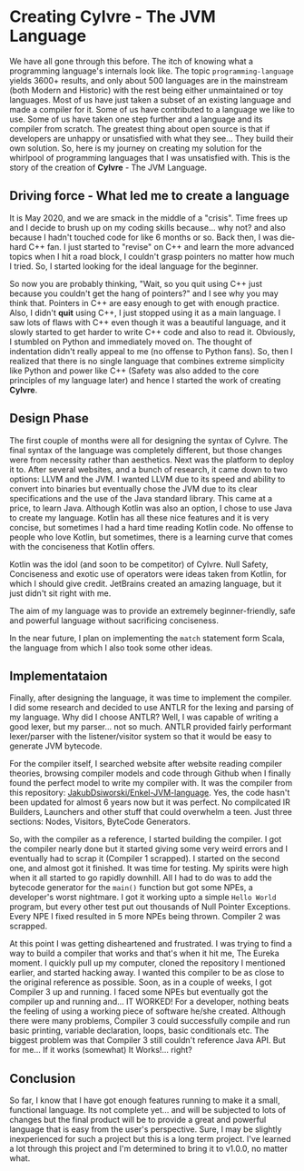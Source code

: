 # Creating Cylvre - The JVM Language

We have all gone through this before. The itch of knowing what a programming language's internals look like. The topic ``programming-language`` yields 3600+ results, and only about 500 languages are in the mainstream (both Modern and Historic) with the rest being either unmaintained or toy languages. Most of us have just taken a subset of an existing language and made a compiler for it. Some of us have contributed to a language we like to use. Some of us have taken one step further and a language and its compiler from scratch. The greatest thing about open source is that if developers are unhappy or unsatisfied with what they see... They build their own solution. So, here is my journey on creating my solution for the whirlpool of programming languages that I was unsatisfied with. This is the story of the creation of **Cylvre** - The JVM Language.

## Driving force - What led me to create a language

It is May 2020, and we are smack in the middle of a "crisis". Time frees up and I decide to brush up on my coding skills because... why not? and also because I hadn't touched code for like 6 months or so. Back then, I was die-hard C++ fan. I just started to "revise" on C++ and learn the more advanced topics when I hit a road block, I couldn't grasp pointers no matter how much I tried. So, I started looking for the ideal language for the beginner.

So now you are probably thinking, "Wait, so you quit using C++ just because you couldn't get the hang of pointers?" and I see why you may think that. Pointers in C++ are easy enough to get with enough practice. Also, I didn't **quit** using C++, I just stopped using it as a main language. I saw lots of flaws with C++ even though it was a beautiful language, and it slowly started to get harder to write C++ code and also to read it. Obviously, I stumbled on Python and immediately moved on. The thought of indentation didn't really appeal to me (no offense to Python fans). So, then I realized that there is no single language that combines extreme simplicity like Python and power like C++ (Safety was also added to the core principles of my language later) and hence I started the work of creating **Cylvre**.

## Design Phase

The first couple of months were all for designing the syntax of Cylvre. The final syntax of the language was completely different, but those changes were from necessity rather than aesthetics. Next was the platform to deploy it to. After several websites, and a bunch of research, it came down to two options: LLVM and the JVM. I wanted LLVM due to its speed and ability to convert into binaries but eventually chose the JVM due to its clear specifications and the use of the Java standard library. This came at a price, to learn Java. Although Kotlin was also an option, I chose to use Java to create my language. Kotlin has all these nice features and it is very concise, but sometimes I had a hard time reading Kotlin code. No offense to people who love Kotlin, but sometimes, there is a learning curve that comes with the conciseness that Kotlin offers.

Kotlin was the idol (and soon to be competitor) of Cylvre. Null Safety, Conciseness and exotic use of operators were ideas taken from Kotlin, for which I should give credit. JetBrains created an amazing language, but it just didn't sit right with me. 

The aim of my language was to provide an extremely beginner-friendly, safe and powerful language without sacrificing conciseness.

In the near future, I plan on implementing the ``match`` statement form Scala, the language from which I also took some other ideas.

## Implementataion

Finally, after designing the language, it was time to implement the compiler. I did some research and decided to use ANTLR for the lexing and parsing of my language.
Why did I choose ANTLR? Well, I was capable of writing a good lexer, but my parser... not so much. ANTLR provided fairly performant lexer/parser with the listener/visitor system so that it would be easy to generate JVM bytecode.

For the compiler itself, I searched website after website reading compiler theories, browsing compiler models and code through Github when I finally found the perfect model to write my compiler with. It was the compiler from this repository: [JakubDsiworski/Enkel-JVM-language](https://github.com/JakubDziworski/Enkel-JVM-language).
Yes, the code hasn't been updated for almost 6 years now but it was perfect. No compilcated IR Builders, Launchers and other stuff that could overwhelm a teen. Just three sections: Nodes, Visitors, ByteCode Generators. 

So, with the compiler as a reference, I started building the compiler. I got the compiler nearly done but it started giving some very weird errors and I eventually had to scrap it (Compiler 1 scrapped). I started on the second one, and almost got it finished. It was time for testing. My spirits were high when it all started to go rapidly downhill. All I had to do was to add the bytecode generator for the ``main()`` function but got some NPEs, a developer's worst nightmare. I got it working upto a simple ``Hello World`` program, but every other test put out thousands of Null Pointer Exceptions. Every NPE I fixed resulted in 5 more NPEs being thrown. Compiler 2 was scrapped.

At this point I was getting disheartened and frustrated. I was trying to find a way to build a compiler that works and that's when it hit me, The Eureka moment.
I quickly pull up my computer, cloned the repository I mentioned earlier, and started hacking away. I wanted this compiler to be as close to the original reference as possible.
Soon, as in a couple of weeks, I got Compiler 3 up and running. I faced some NPEs but eventually got the compiler up and running and... IT WORKED! For a developer, nothing beats the feeling of using a working piece of software he/she created. Although there were many problems, Compiler 3 could successfully compile and run basic printing, variable declaration, loops, basic conditionals etc. The biggest problem was that Compiler 3 still couldn't reference Java API. But for me... If it works (somewhat) It Works!... right?


## Conclusion

So far, I know that I have got enough features running to make it a small, functional language. Its not complete yet... and will be subjected to lots of changes but the final product will be to provide a great and powerful language that is easy from the user's perspective. Sure, I may be slightly inexperienced for such a project but this is a long term project. I've learned a lot through this project and I'm determined to bring it to v1.0.0, no matter what.
